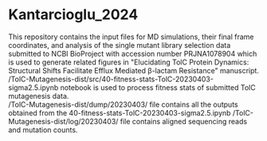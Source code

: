 # Kantarcioglu_2024
This repository contains the input files for MD simulations, their final frame coordinates, and analysis of the single mutant library selection data submitted to NCBI BioProject with accession number PRJNA1078904 which is used to generate related figures in  "Elucidating TolC Protein Dynamics: Structural Shifts Facilitate Efflux Mediated β-lactam Resistance" manuscript. 
/TolC-Mutagenesis-dist/src/40-fitness-stats-TolC-20230403-sigma2.5.ipynb notebook is used to process fitness stats of submitted TolC mutagenesis data.  
/TolC-Mutagenesis-dist/dump/20230403/ file contains all the outputs obtained from the 40-fitness-stats-TolC-20230403-sigma2.5.ipynb 
/TolC-Mutagenesis-dist/log/20230403/ file contains aligned sequencing reads and mutation counts.  
